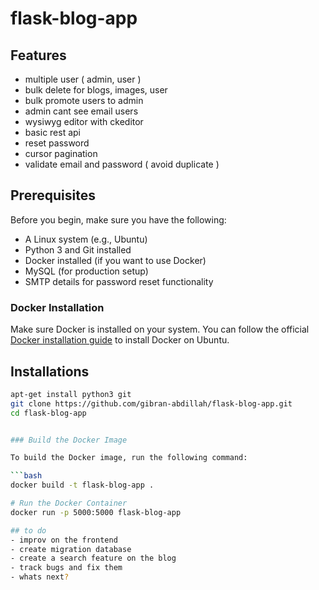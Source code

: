 # flask-blog-app


## Features 
- multiple user ( admin, user ) 
- bulk delete for blogs, images, user
- bulk promote users to admin 
- admin cant see email users 
- wysiwyg editor with ckeditor 
- basic rest api 
- reset password 
- cursor pagination 
- validate email and password ( avoid duplicate ) 

## Prerequisites

Before you begin, make sure you have the following:

- A Linux system (e.g., Ubuntu)
- Python 3 and Git installed
- Docker installed (if you want to use Docker)
- MySQL (for production setup)
- SMTP details for password reset functionality

### Docker Installation

Make sure Docker is installed on your system. You can follow the official [Docker installation guide](https://docs.docker.com/engine/install/ubuntu/) to install Docker on Ubuntu.

## Installations 
```sh
apt-get install python3 git 
git clone https://github.com/gibran-abdillah/flask-blog-app.git 
cd flask-blog-app


### Build the Docker Image

To build the Docker image, run the following command:

```bash
docker build -t flask-blog-app .

# Run the Docker Container
docker run -p 5000:5000 flask-blog-app

## to do 
- improv on the frontend
- create migration database
- create a search feature on the blog
- track bugs and fix them
- whats next?
